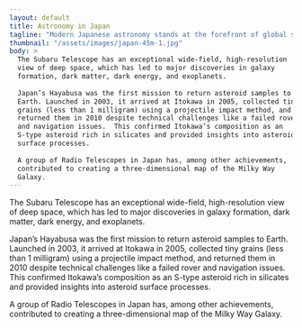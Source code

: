 ```yaml
---
layout: default
title: Astronomy in Japan
tagline: "Modern Japanese astronomy stands at the forefront of global space science and observation, blending cutting-edge technology with a deep cultural reverence for the cosmos.From the Subaru Telescope on Mauna Kea, to space missions to retrieve samples from asteriods, to a range of radio telecopes, it continues to expand our understanding of the universe while inspiring awe and discovery both locally and worldwide."
thumbnail: "/assets/images/japan-45m-1.jpg"
body: >
  The Subaru Telescope has an exceptional wide-field, high-resolution
  view of deep space, which has led to major discoveries in galaxy
  formation, dark matter, dark energy, and exoplanets.
  
  Japan’s Hayabusa was the first mission to return asteroid samples to
  Earth. Launched in 2003, it arrived at Itokawa in 2005, collected tiny
  grains (less than 1 milligram) using a projectile impact method, and
  returned them in 2010 despite technical challenges like a failed rover
  and navigation issues.  This confirmed Itokawa’s composition as an
  S-type asteroid rich in silicates and provided insights into asteroid
  surface processes.
  
  A group of Radio Telescopes in Japan has, among other achievements,
  contributed to creating a three-dimensional map of the Milky Way
  Galaxy.
---
```




The Subaru Telescope has an exceptional wide-field, high-resolution
view of deep space, which has led to major discoveries in galaxy
formation, dark matter, dark energy, and exoplanets.

Japan’s Hayabusa was the first mission to return asteroid samples to
Earth. Launched in 2003, it arrived at Itokawa in 2005, collected tiny
grains (less than 1 milligram) using a projectile impact method, and
returned them in 2010 despite technical challenges like a failed rover
and navigation issues.  This confirmed Itokawa’s composition as an
S-type asteroid rich in silicates and provided insights into asteroid
surface processes.

A group of Radio Telescopes in Japan has, among other achievements,
contributed to creating a three-dimensional map of the Milky Way
Galaxy.